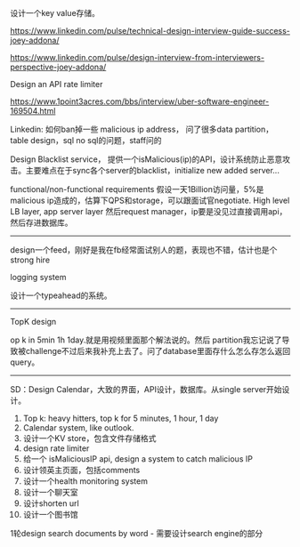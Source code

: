 设计一个key value存储。





https://www.linkedin.com/pulse/technical-design-interview-guide-success-joey-addona/

https://www.linkedin.com/pulse/design-interview-from-interviewers-perspective-joey-addona/





 Design an API rate limiter 

https://www.1point3acres.com/bbs/interview/uber-software-engineer-169504.html



Linkedin:
如何ban掉一些 malicious ip address， 问了很多data partition， table design，sql no sql的问题，staff问的

Design Blacklist service， 提供一个isMalicious(ip)的API，设计系统防止恶意攻击。主要难点在于sync各个server的blacklist，initialize new added server...

functional/non-functional requirements 假设一天1Billion访问量，5%是malicious ip造成的，估算下QPS和storage，可以跟面试官negotiate.  High level  LB layer, app server layer 然后request manager，ip要是没见过直接调用api，然后存进数据库。



------

design一个feed，刚好是我在fb经常面试别人的题，表现也不错，估计也是个strong hire‍‍‍‌‌‍‌‌‌‍‍‌‍‍‍‍‌‌

logging system

设计一个typeahead的系统。

------

TopK design

op k in 5min 1h 1day.就是用视频里面那个解法说的。然后 partition我忘记说了导致被challenge不过后来我补充上去了。问了database里面存什么怎么存怎么返回query。

------

 SD：Design Calendar，大致的界面，API设计，数据库。从single server开始设计。



1. Top k: heavy hitters, top k for 5 minutes, 1 hour, 1 day
2. Calendar system, like outlook.
3. 设计一个KV store，包含文件存储格式
4. design rate limiter
5. 给一个 isMaliciousIP api, design a system to catch malicious IP
6. ‍‍‍‌‌‍‌‌‌‍‍‌‍‍‍‍‌‌设计领英主页面，包括comments
7. 设计一个health monitoring system
8. 设计一个聊天室
9. 设计shorten url
10. 设计一个图书馆



1轮design search documents by word - 需要设计search engine的部分